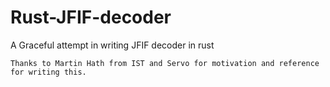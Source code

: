 # Rust-JFIF-decoder
A Graceful attempt in writing JFIF decoder in rust

```
Thanks to Martin Hath from IST and Servo for motivation and reference for writing this.
```
